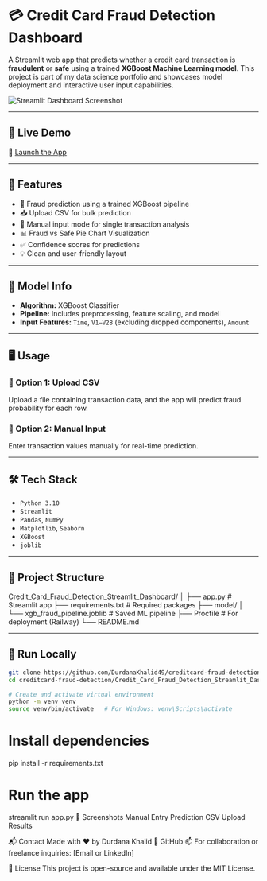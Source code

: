 # 💳 Credit Card Fraud Detection Dashboard

A Streamlit web app that predicts whether a credit card transaction is **fraudulent** or **safe** using a trained **XGBoost Machine Learning model**. This project is part of my data science portfolio and showcases model deployment and interactive user input capabilities.

![Streamlit Dashboard Screenshot](https://raw.githubusercontent.com/DurdanaKhalid49/creditcard-fraud-detection/main/preview.png) <!-- Add a screenshot if available -->

---

## 🚀 Live Demo

🔗 [Launch the App](https://your-app-url.up.railway.app)

---

## 📌 Features

- 🧠 Fraud prediction using a trained XGBoost pipeline
- 📥 Upload CSV for bulk prediction
- 🧾 Manual input mode for single transaction analysis
- 📊 Fraud vs Safe Pie Chart Visualization
- ✅ Confidence scores for predictions
- 💡 Clean and user-friendly layout

---

## 🧠 Model Info

- **Algorithm:** XGBoost Classifier
- **Pipeline:** Includes preprocessing, feature scaling, and model
- **Input Features:** `Time`, `V1–V28` (excluding dropped components), `Amount`

---

## 🖥️ Usage

### 🔹 Option 1: Upload CSV

Upload a file containing transaction data, and the app will predict fraud probability for each row.

### 🔹 Option 2: Manual Input

Enter transaction values manually for real-time prediction.

---

## 🛠️ Tech Stack

- `Python 3.10`
- `Streamlit`
- `Pandas`, `NumPy`
- `Matplotlib`, `Seaborn`
- `XGBoost`
- `joblib`

---

## 📁 Project Structure

Credit_Card_Fraud_Detection_Streamlit_Dashboard/
│
├── app.py # Streamlit app
├── requirements.txt # Required packages
├── model/
│ └── xgb_fraud_pipeline.joblib # Saved ML pipeline
├── Procfile # For deployment (Railway)
└── README.md


---

## 🧪 Run Locally

```bash
git clone https://github.com/DurdanaKhalid49/creditcard-fraud-detection.git
cd creditcard-fraud-detection/Credit_Card_Fraud_Detection_Streamlit_Dashboard

# Create and activate virtual environment
python -m venv venv
source venv/bin/activate   # For Windows: venv\Scripts\activate
```
# Install dependencies
pip install -r requirements.txt

# Run the app
streamlit run app.py
📸 Screenshots
Manual Entry Prediction	CSV Upload Results

📬 Contact
Made with ❤️ by Durdana Khalid
🔗 GitHub
📫 For collaboration or freelance inquiries: [Email or LinkedIn]

📄 License
This project is open-source and available under the MIT License.
